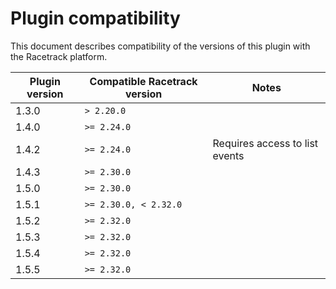 # Plugin compatibility
This document describes compatibility of the versions of this plugin with the Racetrack platform.

| Plugin version | Compatible Racetrack version | Notes                          |
|----------------|------------------------------|--------------------------------|
| 1.3.0          | `> 2.20.0`                   |                                |
| 1.4.0          | `>= 2.24.0`                  |                                |
| 1.4.2          | `>= 2.24.0`                  | Requires access to list events |
| 1.4.3          | `>= 2.30.0`                  |                                |
| 1.5.0          | `>= 2.30.0`                  |                                |
| 1.5.1          | `>= 2.30.0, < 2.32.0`        |                                |
| 1.5.2          | `>= 2.32.0`                  |                                |
| 1.5.3          | `>= 2.32.0`                  |                                |
| 1.5.4          | `>= 2.32.0`                  |                                |
| 1.5.5          | `>= 2.32.0`                  |                                |
